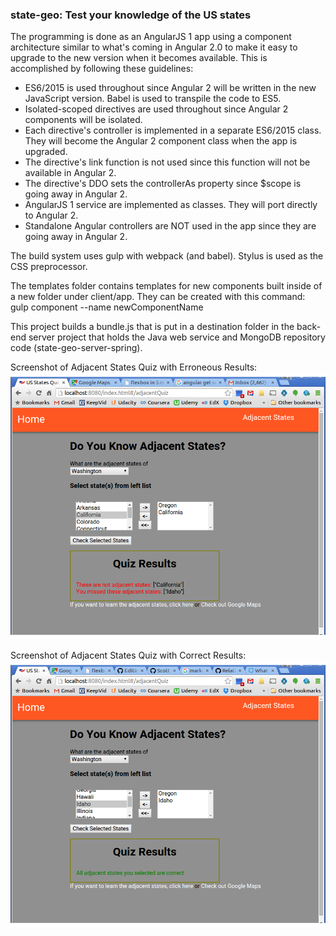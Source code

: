 
### state-geo: Test your knowledge of the US states ###

The programming is done as an AngularJS 1 app using a component architecture similar to what's coming in Angular 2.0 to make it easy to 
upgrade to the new version when it becomes available. This is accomplished by following these guidelines: 
* ES6/2015 is used throughout since Angular 2 will be written in the new JavaScript version. Babel is used to transpile the code to ES5.
* Isolated-scoped directives are used throughout since Angular 2 components will be isolated.
* Each directive's controller is implemented in a separate ES6/2015 class. They will become the Angular 2 component class when the app is upgraded.
* The directive's link function is not used since this function will not be available in Angular 2.
* The directive's DDO sets the controllerAs property since $scope is going away in Angular 2.
* AngularJS 1 service are implemented as classes. They will port directly to Angular 2.
* Standalone Angular controllers are NOT used in the app since they are going away in Angular 2.
  
The build system uses gulp with webpack (and babel). Stylus is used as the CSS preprocessor.

The templates folder contains templates for new components built inside of a new folder under client/app. They can be created with this command:
gulp component --name newComponentName

This project builds a bundle.js that is put in a destination folder in the 
back-end server project that holds the Java web service and MongoDB repository code (state-geo-server-spring).

Screenshot of Adjacent States Quiz with Erroneous Results:
![AdjacentQuizResultsScreenshot](screenshots/AdjacentQuizResultsScreenshot.png "Quiz Results Screenshot")

Screenshot of Adjacent States Quiz with Correct Results:
![AdjacentQuizResultsSuccessScreenshot](screenshots/AdjacentStatesQuizResultsSuccess.png "Quiz Results Success Screenshot")
